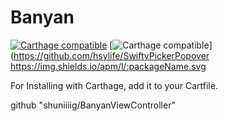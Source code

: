 # Banyan

[![Carthage compatible](https://img.shields.io/badge/language-swift4.2-4BC51D.svg?style=flat)](https://github.com/hsylife/SwiftyPickerPopover)
[![Carthage compatible](https://img.shields.io/badge/Carthage-compatible-4BC51D.svg?style=flat)](https://github.com/hsylife/SwiftyPickerPopover
https://img.shields.io/apm/l/:packageName.svg

For Installing with Carthage, add it to your Cartfile.

github "shuniiiig/BanyanViewController"
